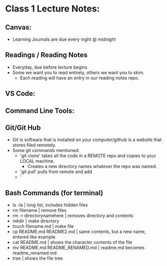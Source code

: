 # Class 1 Lecture Notes:

## Canvas:
* Learning Journals are due every night @ midnight

## Readings / Reading Notes
* Everyday, due before lecture begins
* Some we want you to read entirely, others we want you to skim.
    * Each reading will have an entry in our reading notes repo.


## VS Code: 

## Command Line Tools:

## Git/Git Hub
* Git is software that is installed on your computer/github is a website that stores filed remotely.
* Some git commands mentioned:
    - 'git clone' takes all the code in a REMOTE repo and copies to your LOCAL machine.
        - Creates a new directory names whatever the repo was named.
    - 'git pull' pulls from remote and add
    - '


## Bash Commands (for terminal)
- ls -la | long list, includes hidden files
- rm filename | remove files
- rm -r directorynamehere | removes directory and contents
- mkdir |  make directory 
- touch filename.md |  make file
- cp README.md README2.md  |  same contents, but a new name, entered like example
- cat README.md  | shows the character contents of the file
- mv README.md README_RENAMED.md | readme.md becomes readme_renamed.md
- tree  |  shows the file tree


